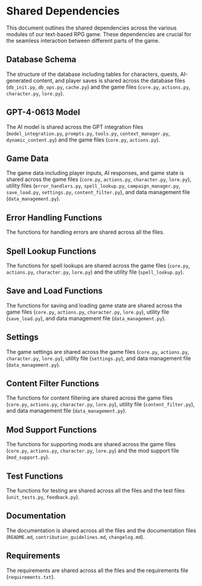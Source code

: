 # Shared Dependencies

This document outlines the shared dependencies across the various modules of our text-based RPG game. These dependencies are crucial for the seamless interaction between different parts of the game.

## Database Schema

The structure of the database including tables for characters, quests, AI-generated content, and player saves is shared across the database files (`db_init.py`, `db_ops.py`, `cache.py`) and the game files (`core.py`, `actions.py`, `character.py`, `lore.py`).

## GPT-4-0613 Model

The AI model is shared across the GPT integration files (`model_integration.py`, `prompts.py`, `tools.py`, `context_manager.py`, `dynamic_content.py`) and the game files (`core.py`, `actions.py`).

## Game Data

The game data including player inputs, AI responses, and game state is shared across the game files (`core.py`, `actions.py`, `character.py`, `lore.py`), utility files (`error_handlers.py`, `spell_lookup.py`, `campaign_manager.py`, `save_load.py`, `settings.py`, `content_filter.py`), and data management file (`data_management.py`).

## Error Handling Functions

The functions for handling errors are shared across all the files.

## Spell Lookup Functions

The functions for spell lookups are shared across the game files (`core.py`, `actions.py`, `character.py`, `lore.py`) and the utility file (`spell_lookup.py`).

## Save and Load Functions

The functions for saving and loading game state are shared across the game files (`core.py`, `actions.py`, `character.py`, `lore.py`), utility file (`save_load.py`), and data management file (`data_management.py`).

## Settings

The game settings are shared across the game files (`core.py`, `actions.py`, `character.py`, `lore.py`), utility file (`settings.py`), and data management file (`data_management.py`).

## Content Filter Functions

The functions for content filtering are shared across the game files (`core.py`, `actions.py`, `character.py`, `lore.py`), utility file (`content_filter.py`), and data management file (`data_management.py`).

## Mod Support Functions

The functions for supporting mods are shared across the game files (`core.py`, `actions.py`, `character.py`, `lore.py`) and the mod support file (`mod_support.py`).

## Test Functions

The functions for testing are shared across all the files and the test files (`unit_tests.py`, `feedback.py`).

## Documentation

The documentation is shared across all the files and the documentation files (`README.md`, `contribution_guidelines.md`, `changelog.md`).

## Requirements

The requirements are shared across all the files and the requirements file (`requirements.txt`).
